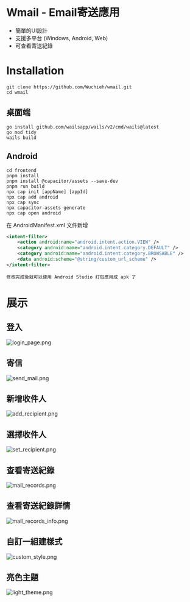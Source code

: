 # Wmail - Email寄送應用
* 簡單的UI設計
* 支援多平台 (Windows, Android, Web)
* 可查看寄送紀錄

# Installation
```shell
git clone https://github.com/Wuchieh/wmail.git
cd wmail
```
## 桌面端
```shell
go install github.com/wailsapp/wails/v2/cmd/wails@latest
go mod tidy
wails build
```
## Android
```shell
cd frontend
pnpm install
pnpm install @capacitor/assets --save-dev
pnpm run build
npx cap init [appName] [appId]
npx cap add android
npx cap sync
npx capacitor-assets generate
npx cap open android
```
在 AndroidManifest.xml 文件新增
```xml
<intent-filter>
    <action android:name="android.intent.action.VIEW" />
    <category android:name="android.intent.category.DEFAULT" />
    <category android:name="android.intent.category.BROWSABLE" />
    <data android:scheme="@string/custom_url_scheme" />
</intent-filter>
```
```text
修改完成後就可以使用 Android Studio 打包應用成 apk 了
```
# 展示
## 登入
![login_page.png](images/login_page.png)
## 寄信
![send_mail.png](images/send_mail.png)
## 新增收件人
![add_recipient.png](images/add_recipient.png)
## 選擇收件人
![set_recipient.png](images/set_recipient.png)
## 查看寄送紀錄
![mail_records.png](images/mail_records.png)
## 查看寄送紀錄詳情
![mail_records_info.png](images/mail_records_info.png)
## 自訂一組建樣式
![custom_style.png](images/custom_style.png)
## 亮色主題
![light_theme.png](images/light_theme.png)